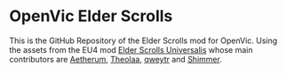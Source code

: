 # OpenVic Elder Scrolls
This is the GitHub Repository of the Elder Scrolls mod for OpenVic. Using the assets from the EU4 mod [Elder Scrolls Universalis](https://elder-scrolls-universalis.fandom.com/wiki/Credits) whose main contributors are [Aetherum](https://steamcommunity.com/id/Aetherum), [Theolaa](https://steamcommunity.com/id/thargonii), [qweytr](https://steamcommunity.com/profiles/76561198035571485) and [Shimmer](https://steamcommunity.com/id/Korda).
